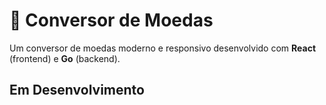 # 💱 Conversor de Moedas

Um conversor de moedas moderno e responsivo desenvolvido com **React** (frontend) e **Go** (backend).

 ## Em Desenvolvimento
